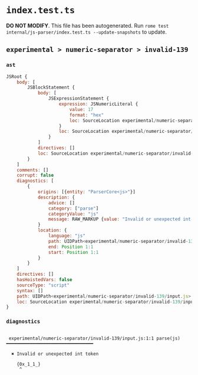 # `index.test.ts`

**DO NOT MODIFY**. This file has been autogenerated. Run `rome test internal/js-parser/index.test.ts --update-snapshots` to update.

## `experimental > numeric-separator > invalid-139`

### `ast`

```javascript
JSRoot {
	body: [
		JSBlockStatement {
			body: [
				JSExpressionStatement {
					expression: JSNumericLiteral {
						value: 17
						format: "hex"
						loc: SourceLocation experimental/numeric-separator/invalid-139/input.js 1:1-1:8
					}
					loc: SourceLocation experimental/numeric-separator/invalid-139/input.js 1:1-1:8
				}
			]
			directives: []
			loc: SourceLocation experimental/numeric-separator/invalid-139/input.js 1:0-1:9
		}
	]
	comments: []
	corrupt: false
	diagnostics: [
		{
			origins: [{entity: "ParserCore<js>"}]
			description: {
				advice: []
				category: ["parse"]
				categoryValue: "js"
				message: RAW_MARKUP {value: "Invalid or unexpected int token"}
			}
			location: {
				language: "js"
				path: UIDPath<experimental/numeric-separator/invalid-139/input.js>
				end: Position 1:1
				start: Position 1:1
			}
		}
	]
	directives: []
	hasHoistedVars: false
	sourceType: "script"
	syntax: []
	path: UIDPath<experimental/numeric-separator/invalid-139/input.js>
	loc: SourceLocation experimental/numeric-separator/invalid-139/input.js 1:0-2:0
}
```

### `diagnostics`

```

 experimental/numeric-separator/invalid-139/input.js:1:1 parse(js) ━━━━━━━━━━━━━━━━━━━━━━━━━━━━━━━━━

  ✖ Invalid or unexpected int token

    {0x_1_1_}
     ^


```
